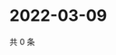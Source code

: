 # 2022-03-09

共 0 条

<!-- BEGIN WEIBO -->
<!-- 最后更新时间 Wed Mar 09 2022 04:16:33 GMT+0800 (China Standard Time) -->

<!-- END WEIBO -->

